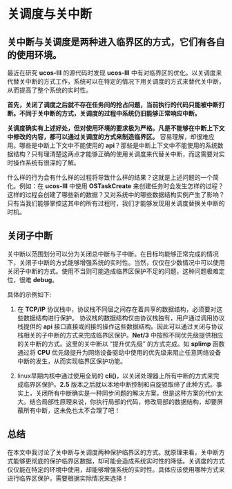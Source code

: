 # 关调度与关中断
## 关中断与关调度是两种进入临界区的方式，它们有各自的使用环境。

最近在研究 **ucos-III** 的源代码时发现 **ucos-III** 中有对临界区的优化。以关调度来代替关中断的方式工作，系统可以在特定的情况下用关调度的方式来替代关中断，从而提高了整个系统的实时性。

**首先，关闭了调度之后就不存在任务间的抢占问题，当前执行的代码只能被中断打断。不同于关中断的方式，关调度的过程中系统仍旧能够正常响应中断。**

**关调度确实有上述好处，但对使用环境的要求极为严格。凡是不能够在中断上下文中修改的内容，都可以通过关调度的方式来制造临界区。** 容易理解，却很难应用。哪些是中断上下文中不能使用的 **api**？那些是中断上下文中不能使用的系统数据结构？只有理清楚这两点才能够正确的使用关调度来代替关中断，而这需要对实时操作系统有很深的了解。

什么样的行为会有什么样的过程将导致什么样的结果？这就是上述问题的一个简化。例如：在 **ucos-III** 中使用 **OSTaskCreate** 来创建任务时会发生怎样的过程？这样的过程会创建了哪些新的数据？又对系统中的哪些数据结构实例产生了影响？只有当我们能够掌控这其中的所有过程时，我们才能够发现用关调度替换关中断的时机。

## 关闭子中断
关中断以范围划分可以分为关闭总中断与子中断。在目标均能够正常完成的情况下，关闭子中断的方式能够增强系统的实时性。当然，仅仅在少数情况中可以使用关闭子中断的方式。使用不当则可能造成临界区保护不足的问题，这种问题极难定位，很难 **debug**。

具体的示例如下:

1. 在 **TCP/IP** 协议栈中，协议栈不同层之间存在着共享的数据结构，必须要对这些数据结构进行保护。
协议栈的数据结构仅由协议栈独有，用户通过调用协议栈提供的 **api** 接口直接或间接的操作这些数据结构。因此可以通过关闭与协议栈相关的子中断的方式来完成临界区保护。**Net/3** 中按照不同优先级提供相应的关中断的方式。这里的关中断以 “提升优先级” 的方式完成。如 **splimp** 函数通过将 **CPU** 优先级提升为网络设备驱动中使用的优先级来阻止任意网络设备中断的发生，从而实现临界区保护功能。

3. linux早期内核中通过使用全局的 **cli()**，以关闭处理器上所有中断的方式来完成临界区保护。**2.5** 版本之后就以本地中断控制和自旋锁取缔了此种方式。事实上，关闭所有中断确实是一种同步问题的解决方案，但是这种方案的代价太大。结合局部性原理来说，你执行局部的代码，修改局部的数据结构，却要屏蔽所有中断，这未免也太不合理了吧！

## 总结
在本文中我讨论了关中断与关调度两种保护临界区的方式。就原理来看，关中断方式能够更彻底的保护临界区数据，却可能会造成系统实时性的降低。关调度的方式仅仅能在特定的环境中使用，却能够增强系统的实时性。具体应该使用哪种方式来进行临界区保护，需要根据实际情况来选择！

